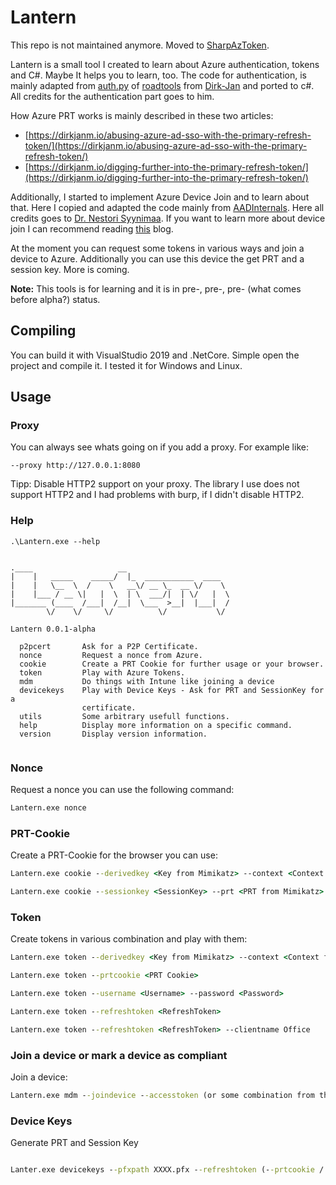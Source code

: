 # Lantern

This repo is not maintained anymore. Moved to [SharpAzToken](https://github.com/HackmichNet/SharpAzToken).

Lantern is a small tool I created to learn about Azure authentication, tokens and C#. Maybe It helps you to learn, too. The code for authentication, is mainly adapted from [auth.py](https://github.com/dirkjanm/ROADtools/blob/master/roadlib/roadtools/roadlib/auth.py) of [roadtools](https://github.com/dirkjanm/ROADtools) from [Dirk-Jan](https://twitter.com/_dirkjan) and ported to c#. All credits for the authentication part goes to him.

How Azure PRT works is mainly described in these two articles:

* [https://dirkjanm.io/abusing-azure-ad-sso-with-the-primary-refresh-token/](https://dirkjanm.io/abusing-azure-ad-sso-with-the-primary-refresh-token/)
* [https://dirkjanm.io/digging-further-into-the-primary-refresh-token/](https://dirkjanm.io/digging-further-into-the-primary-refresh-token/)

Additionally, I started to implement Azure Device Join and to learn about that. Here I copied and adapted the code mainly from [AADInternals](https://github.com/Gerenios/AADInternals). Here all credits goes to [Dr. Nestori Syynimaa](https://twitter.com/DrAzureAD). If you want to learn more about device join I can recommend reading [this](https://o365blog.com/) blog.

At the moment you can request some tokens in various ways and join a device to Azure. Additionally you can use this device the get PRT and a session key. More is coming.

**Note:** This tools is for learning and it is in pre-, pre-, pre- (what comes before alpha?) status. 

## Compiling

You can build it with VisualStudio 2019 and .NetCore. Simple open the project and compile it. I tested it for Windows and Linux.

## Usage

### Proxy

You can always see whats going on if you add a proxy. For example like:  

```
--proxy http://127.0.0.1:8080
```

Tipp: Disable HTTP2 support on your proxy. The library I use does not support HTTP2 and I had problems with burp, if I didn't disable HTTP2.

### Help

```
.\Lantern.exe --help


.____                   __
|    |   _____    _____/  |_  ___________  ____
|    |   \__  \  /    \   __\/ __ \_  __ \/    \
|    |___ / __ \|   |  \  | \  ___/|  | \/   |  \
|_______ (____  /___|  /__|  \___  >__|  |___|  /
        \/    \/     \/          \/           \/

Lantern 0.0.1-alpha

  p2pcert       Ask for a P2P Certificate.
  nonce         Request a nonce from Azure.
  cookie        Create a PRT Cookie for further usage or your browser.
  token         Play with Azure Tokens.
  mdm           Do things with Intune like joining a device
  devicekeys    Play with Device Keys - Ask for PRT and SessionKey for a
                certificate.
  utils         Some arbitrary usefull functions.
  help          Display more information on a specific command.
  version       Display version information.


```

### Nonce

Request a nonce you can use the following command: 

```cmd
Lantern.exe nonce
```

### PRT-Cookie

Create a PRT-Cookie for the browser you can use:

```cmd
Lantern.exe cookie --derivedkey <Key from Mimikatz> --context <Context from Mimikatz> --prt <PRT from Mimikatz>
```

```cmd
Lantern.exe cookie --sessionkey <SessionKey> --prt <PRT from Mimikatz>
```

### Token

Create tokens in various combination and play with them:

```cmd
Lantern.exe token --derivedkey <Key from Mimikatz> --context <Context from Mimikatz> --prt <PRT from Mimikatz>
```

```cmd
Lantern.exe token --prtcookie <PRT Cookie>
```

```cmd
Lantern.exe token --username <Username> --password <Password>
```

```cmd
Lantern.exe token --refreshtoken <RefreshToken>
```

```cmd
Lantern.exe token --refreshtoken <RefreshToken> --clientname Office
```

### Join a device or mark a device as compliant

Join a device:

```cmd
Lantern.exe mdm --joindevice --accesstoken (or some combination from the token part) --devicename <Name> --outpfxfile <Some path>
```

### Device Keys

Generate PRT and Session Key

```cmd

Lanter.exe devicekeys --pfxpath XXXX.pfx --refreshtoken (--prtcookie / ---username + --password ) 

```
